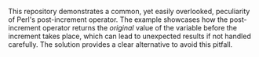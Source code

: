 This repository demonstrates a common, yet easily overlooked, peculiarity of Perl's post-increment operator. The example showcases how the post-increment operator returns the *original* value of the variable before the increment takes place, which can lead to unexpected results if not handled carefully.  The solution provides a clear alternative to avoid this pitfall.